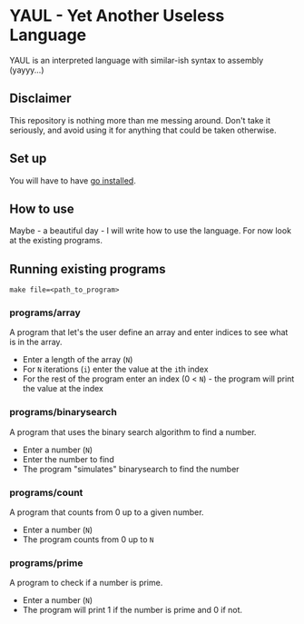 # YAUL - Yet Another Useless Language

YAUL is an interpreted language with similar-ish syntax to assembly (yayyy...)

## Disclaimer

This repository is nothing more than me messing around. Don't take it seriously, and avoid using it for anything that could be taken otherwise.

## Set up

You will have to have [go installed](https://golang.org/doc/install).

## How to use

Maybe - a beautiful day - I will write how to use the language. For now look at the existing programs.

## Running existing programs

`make file=<path_to_program>`

### programs/array

A program that let's the user define an array and enter indices to see what is in the array.

- Enter a length of the array (`N`)
- For `N` iterations (`i`) enter the value at the `i`th index
- For the rest of the program enter an index (0 < `N`) - the program will print the value at the index

### programs/binarysearch

A program that uses the binary search algorithm to find a number.

- Enter a number (`N`)
- Enter the number to find
- The program "simulates" binarysearch to find the number

### programs/count

A program that counts from 0 up to a given number.

- Enter a number (`N`)
- The program counts from 0 up to `N`

### programs/prime

A program to check if a number is prime.

- Enter a number (`N`)
- The program will print 1 if the number is prime and 0 if not.
